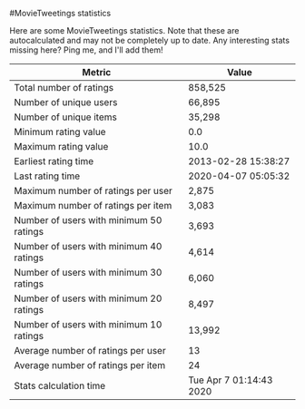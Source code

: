 #MovieTweetings statistics

Here are some MovieTweetings statistics. Note that these are autocalculated and may not be completely up to date. Any interesting stats missing here? Ping me, and I'll add them!

Metric | Value
--- | ---
Total number of ratings                 | 858,525
Number of unique users                  | 66,895
Number of unique items                  | 35,298
Minimum rating value                    | 0.0
Maximum rating value                    | 10.0
Earliest rating time                    | 2013-02-28 15:38:27
Last rating time                        | 2020-04-07 05:05:32
Maximum number of ratings per user      | 2,875
Maximum number of ratings per item      | 3,083
Number of users with minimum 50 ratings | 3,693
Number of users with minimum 40 ratings | 4,614
Number of users with minimum 30 ratings | 6,060
Number of users with minimum 20 ratings | 8,497
Number of users with minimum 10 ratings | 13,992
Average number of ratings per user      | 13
Average number of ratings per item      | 24
Stats calculation time                  | Tue Apr  7 01:14:43 2020

